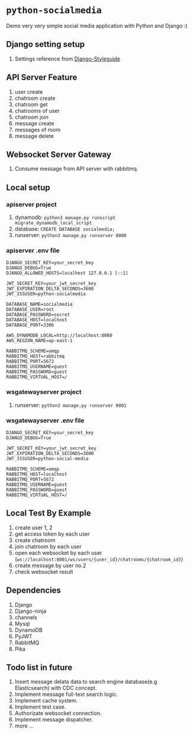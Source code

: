 # `python-socialmedia`

Demo very very simple social media application with Python and Django :)

## Django setting setup

1. Settings reference from [Django-Styleguide](https://github.com/HackSoftware/Django-Styleguide?tab=readme-ov-file#settings)

## API Server Feature

1. user create
2. chatroom create
3. chatroom get
4. chatrooms of user
5. chatroom join
6. message create
7. messages of room
8. message delete

## Websocket Server Gateway

1. Consume message from API server with rabbitmq.


## Local setup

### apiserver project

1. dynamodb: `python3 manage.py runscript migrate_dynamodb_local_script`
2. database: `CREATE DATABASE socialmedia;`
3. runserver: `python3 manage.py runserver 8000`

### apiserver .env file

```
DJANGO_SECRET_KEY=your_secret_key
DJANGO_DEBUG=True
DJANGO_ALLOWED_HOSTS=localhost 127.0.0.1 [::1]

JWT_SECRET_KEY=your_jwt_secret_key
JWT_EXPIRATION_DELTA_SECONDS=3600
JWT_ISSUSER=python-socialmedia

DATABASE_NAME=socialmedia
DATABASE_USER=root
DATABASE_PASSWORD=secret
DATABASE_HOST=localhost
DATABASE_PORT=3306

AWS_DYNAMODB_LOCAL=http://localhost:8080
AWS_REGION_NAME=ap-east-1

RABBITMQ_SCHEME=amqp
RABBITMQ_HOST=rabbitmq
RABBITMQ_PORT=5672
RABBITMQ_USERNAME=guest
RABBITMQ_PASSWORD=guest
RABBITMQ_VIRTUAL_HOST=/
```

### wsgatewayserver project

1. runserver: `python3 manage.py runserver 8001`

### wsgatewayserver .env file

```
DJANGO_SECRET_KEY=your_secret_key
DJANGO_DEBUG=True

JWT_SECRET_KEY=your_jwt_secret_key
JWT_EXPIRATION_DELTA_SECONDS=3600
JWT_ISSUSER=python-social-media

RABBITMQ_SCHEME=amqp
RABBITMQ_HOST=localhost
RABBITMQ_PORT=5672
RABBITMQ_USERNAME=guest
RABBITMQ_PASSWORD=guest
RABBITMQ_VIRTUAL_HOST=/
```

## Local Test By Example

1. create user 1, 2
2. get access token by each user
3. create chatroom
4. join chatroom by each user
5. open each websocket by each user (`ws://localhost:8001/ws/users/{user_id}/chatrooms/{chatroom_id}`)
6. create message by user no.2
7. check websocket result

## Dependencies

1. Django
2. Django-ninja
3. channels
4. Mysql
5. DynamoDB
6. PyJWT
7. RabbitMQ
8. Pika

## Todo list in future

1. Insert message delata data to search engine database(e.g Elasticsearch) with CDC concept.
2. Implement message full-text search logic.
3. Implement cache system.
4. Implement test case.
5. Authorizate websocket connection.
6. Implement message dispatcher.
7. more ...
